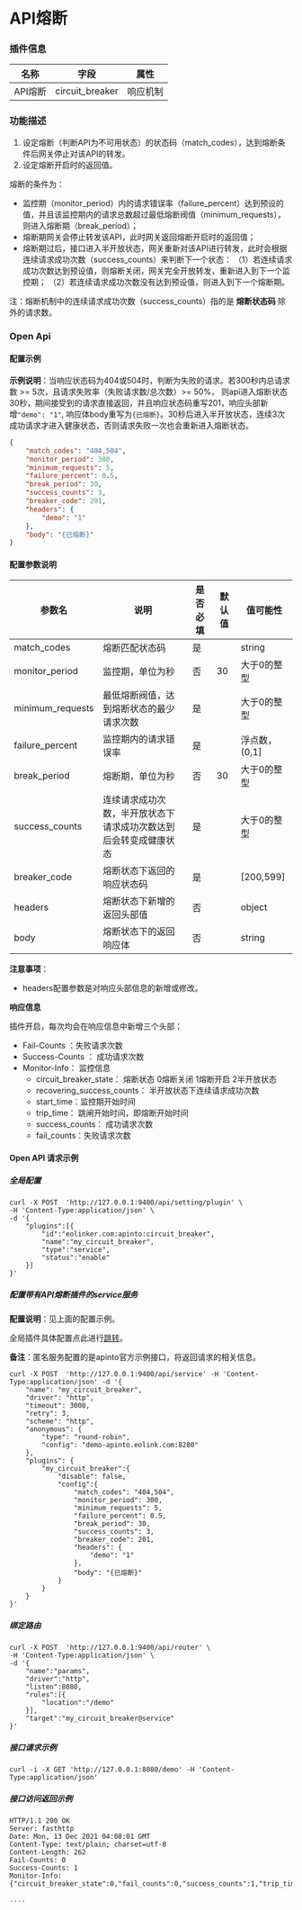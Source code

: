 # API熔断
### 插件信息

| 名称    | 字段            | 属性     |
| ------- | --------------- | -------- |
| API熔断 | circuit_breaker | 响应机制 |

### 功能描述

1. 设定熔断（判断API为不可用状态）的状态码（match_codes），达到熔断条件后网关停止对该API的转发。
2. 设定熔断开启时的返回值。

熔断的条件为：

- 监控期（monitor_period）内的请求错误率（failure_percent）达到预设的值，并且该监控期内的请求总数超过最低熔断阀值（minimum_requests），则进入熔断期（break_period）；
- 熔断期网关会停止转发该API，此时网关返回熔断开启时的返回值；
- 熔断期过后，接口进入半开放状态，网关重新对该API进行转发，此时会根据连续请求成功次数（success_counts）来判断下一个状态：
  （1）若连续请求成功次数达到预设值，则熔断关闭，网关完全开放转发，重新进入到下一个监控期；
  （2）若连续请求成功次数没有达到预设值，则进入到下一个熔断期。

注：熔断机制中的连续请求成功次数（success_counts）指的是 **熔断状态码** 除外的请求数。

### Open Api

#### 配置示例

**示例说明**：当响应状态码为404或504时，判断为失败的请求。若300秒内总请求数 >= 5次，且请求失败率（失败请求数/总次数）>= 50%， 则api进入熔断状态30秒，期间接受到的请求直接返回，并且响应状态码重写201，响应头部新增`"demo": "1"`, 响应体body重写为`{已熔断}`。30秒后进入半开放状态，连续3次成功请求才进入健康状态，否则请求失败一次也会重新进入熔断状态。

```json
{
	"match_codes": "404,504",
	"monitor_period": 300,
	"minimum_requests": 5,
	"failure_percent": 0.5,
	"break_period": 30,
	"success_counts": 3,
	"breaker_code": 201,
	"headers": {
		"demo": "1"
	},
	"body": "{已熔断}"
}
```

#### 配置参数说明

| 参数名           | 说明                                                         | 是否必填 | 默认值 | 值可能性      |
| ---------------- | ------------------------------------------------------------ | -------- | ------ | ------------- |
| match_codes      | 熔断匹配状态码                                               | 是       |        | string        |
| monitor_period   | 监控期，单位为秒                                             | 否       | 30     | 大于0的整型   |
| minimum_requests | 最低熔断阀值，达到熔断状态的最少请求次数                     | 是       |        | 大于0的整型   |
| failure_percent  | 监控期内的请求错误率                                         | 是       |        | 浮点数，(0,1] |
| break_period     | 熔断期，单位为秒                                             | 否       | 30     | 大于0的整型   |
| success_counts   | 连续请求成功次数，半开放状态下请求成功次数达到后会转变成健康状态 | 是       |        | 大于0的整型   |
| breaker_code     | 熔断状态下返回的响应状态码                                   | 是       |        | [200,599]     |
| headers          | 熔断状态下新增的返回头部值                                   | 否       |        | object        |
| body             | 熔断状态下的返回响应体                                       | 否       |        | string        |

**注意事项**：

* headers配置参数是对响应头部信息的新增或修改。



**响应信息**

插件开启，每次均会在响应信息中新增三个头部：

* Fail-Counts ：失败请求次数
* Success-Counts ： 成功请求次数
* Monitor-Info： 监控信息
  * circuit_breaker_state： 熔断状态  0熔断关闭 1熔断开启 2半开放状态
  * recovering_success_counts：  半开放状态下连续请求成功次数
  * start_time：监控期开始时间
  * trip_time： 跳闸开始时间，即熔断开始时间
  * success_counts： 成功请求次数
  * fail_counts：失败请求次数



#### Open API 请求示例

##### 全局配置

```shell
curl -X POST  'http://127.0.0.1:9400/api/setting/plugin' \
-H 'Content-Type:application/json' \
-d '{
    "plugins":[{
        "id":"eolinker.com:apinto:circuit_breaker",
        "name":"my_circuit_breaker",
        "type":"service",
        "status":"enable"
    }]
}'
```

##### 配置带有API熔断插件的service服务

**配置说明**：见上面的配置示例。

全局插件具体配置点此进行[跳转](/docs/plugins)。

**备注**：匿名服务配置的是apinto官方示例接口，将返回请求的相关信息。

```shell
curl -X POST  'http://127.0.0.1:9400/api/service' -H 'Content-Type:application/json' -d '{
    "name": "my_circuit_breaker",
    "driver": "http",
    "timeout": 3000,
    "retry": 3,
    "scheme": "http",
    "anonymous": {
        "type": "round-robin",
        "config": "demo-apinto.eolink.com:8280"
    },
    "plugins": {
        "my_circuit_breaker":{
            "disable": false,
            "config":{
                "match_codes": "404,504",
                "monitor_period": 300,
                "minimum_requests": 5,
                "failure_percent": 0.5,
                "break_period": 30,
                "success_counts": 3,
                "breaker_code": 201,
                "headers": {
                    "demo": "1"
                },
                "body": "{已熔断}"
            }
        }
    }
}' 
```

##### 绑定路由

```shell
curl -X POST  'http://127.0.0.1:9400/api/router' \
-H 'Content-Type:application/json' \
-d '{
    "name":"params",
    "driver":"http",
    "listen":8080,
    "rules":[{
        "location":"/demo"
    }],
    "target":"my_circuit_breaker@service"
}'
```

##### 接口请求示例

```shell
curl -i -X GET 'http://127.0.0.1:8080/demo' -H 'Content-Type:application/json'
```

##### 接口访问返回示例

```text
HTTP/1.1 200 OK
Server: fasthttp
Date: Mon, 13 Dec 2021 04:08:01 GMT
Content-Type: text/plain; charset=utf-8
Content-Length: 262
Fail-Counts: 0
Success-Counts: 1
Monitor-Info: {"circuit_breaker_state":0,"fail_counts":0,"success_counts":1,"trip_time":1639368480,"start_time":1639368480,"recovering_success_counts":0}

....
```